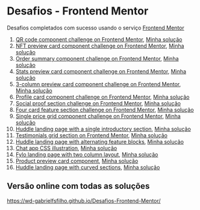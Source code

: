 # Desafios - Frontend Mentor

Desafios completados com sucesso usando o serviço [Frontend Mentor](https://www.frontendmentor.io)

1. [QR code component challenge on Frontend Mentor](https://www.frontendmentor.io/challenges/qr-code-component-iux_sIO_H), [Minha solução](https://github.com/wd-gabrielfsfilho/Desafios-Frontend-Mentor/tree/main/1%20-%20QR%20code%20component)
2. [NFT preview card component challenge on Frontend Mentor](https://www.frontendmentor.io/challenges/nft-preview-card-component-SbdUL_w0U), [Minha solução](https://github.com/wd-gabrielfsfilho/Desafios-Frontend-Mentor/tree/main/2%20-%20nft-preview-card-component-main)
3. [Order summary component challenge on Frontend Mentor](https://www.frontendmentor.io/challenges/order-summary-component-QlPmajDUj), [Minha solução](https://github.com/wd-gabrielfsfilho/Desafios-Frontend-Mentor/tree/main/3%20-%20order-summary-component-main)
4. [Stats preview card component challenge on Frontend Mentor](https://www.frontendmentor.io/challenges/stats-preview-card-component-8JqbgoU62), [Minha solução](https://github.com/wd-gabrielfsfilho/Desafios-Frontend-Mentor/tree/main/4%20-%20stats-preview-card-component-main)
5. [3-column preview card component challenge on Frontend Mentor](https://www.frontendmentor.io/challenges/3column-preview-card-component-pH92eAR2-), [Minha solução](https://github.com/wd-gabrielfsfilho/Desafios-Frontend-Mentor/tree/main/5%20-%20column-preview-card-component-main)
6. [Profile card component challenge on Frontend Mentor](https://www.frontendmentor.io/challenges/profile-card-component-cfArpWshJ), [Minha solução](https://github.com/wd-gabrielfsfilho/Desafios-Frontend-Mentor/tree/main/6%20-%20profile-card-component-main)
7. [Social proof section challenge on Frontend Mentor](https://www.frontendmentor.io/challenges/social-proof-section-6e0qTv_bA), [Minha solução](https://github.com/wd-gabrielfsfilho/Desafios-Frontend-Mentor/tree/main/7%20-%20social-proof-section-master)
8. [Four card feature section challenge on Frontend Mentor](https://www.frontendmentor.io/challenges/four-card-feature-section-weK1eFYK), [Minha solução](https://wd-gabrielfsfilho.github.io/Desafios-Frontend-Mentor/8%20-%20four-card-feature-section-master)
9. [Single price grid component challenge on Frontend Mentor](https://www.frontendmentor.io/challenges/single-price-grid-component-5ce41129d0ff452fec5abbbc), [Minha solução](https://wd-gabrielfsfilho.github.io/Desafios-Frontend-Mentor/9%20-%20single-price-grid-component-master)
10. [Huddle landing page with a single introductory section](https://www.frontendmentor.io/challenges/huddle-landing-page-with-a-single-introductory-section-B_2Wvxgi0), [Minha solução](https://wd-gabrielfsfilho.github.io/Desafios-Frontend-Mentor/10%20-%20huddle-landing-page-with-single-introductory-section-master)
11. [Testimonials grid section on Frontend Mentor](https://www.frontendmentor.io/challenges/testimonials-grid-section-Nnw6J7Un7), [Minha solução](https://wd-gabrielfsfilho.github.io/Desafios-Frontend-Mentor/11%20-%20testimonials-grid-section-main)
12. [Huddle landing page with alternating feature blocks](https://www.frontendmentor.io/challenges/huddle-landing-page-with-alternating-feature-blocks-5ca5f5981e82137ec91a5100), [Minha solução](https://wd-gabrielfsfilho.github.io/Desafios-Frontend-Mentor/12%20-%20huddle-landing-page-with-alternating-feature-blocks-master)
13. [Chat app CSS illustration](https://www.frontendmentor.io/challenges/chat-app-css-illustration-O5auMkFqY), [Minha solução](https://wd-gabrielfsfilho.github.io/Desafios-Frontend-Mentor/13%20-%20chat-app-css-illustration-master)
14. [Fylo landing page with two column layout](https://www.frontendmentor.io/challenges/fylo-landing-page-with-two-column-layout-5ca5ef041e82137ec91a50f5), [Minha solução](https://wd-gabrielfsfilho.github.io/Desafios-Frontend-Mentor/14%20-%20fylo-landing-page-with-two-column-layout-master)
15. [Product preview card component](https://www.frontendmentor.io/challenges/product-preview-card-component-GO7UmttRfa), [Minha solução](https://wd-gabrielfsfilho.github.io/Desafios-Frontend-Mentor/15%20-%20product-preview-card-component-main)
16. [Huddle landing page with curved sections](https://wd-gabrielfsfilho.github.io/Desafios-Frontend-Mentor/16%20-%20huddle-landing-page-with-curved-sections/index.html), [Minha solução](https://wd-gabrielfsfilho.github.io/Desafios-Frontend-Mentor/16%20-%20huddle-landing-page-with-curved-sections)

## Versão online com todas as soluções

<a href="https://wd-gabrielfsfilho.github.io/Desafios-Frontend-Mentor/" target="_blank">https://wd-gabrielfsfilho.github.io/Desafios-Frontend-Mentor/</a>
